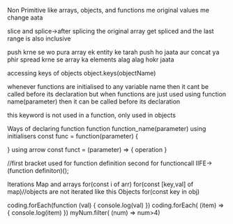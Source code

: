 Non Primitive like arrays, objects, and functions me original values me change aata

slice and splice->after splicing the original array get spliced and the last range is also inclusive

push krne se wo pura array ek entity ke tarah push ho jaata aur concat ya phir spread krne se array 
ka elements alag alag hokr jaata

accessing keys of objects
object.keys(objectName)

whenever functions are initialised to any variable name then it cant be called before its declaration 
but when functions are just used using function name(parameter) then it can be called before its declaration


this keyword is not used in a function, only used in objects

Ways of declaring function
function function_name(parameter)
using initialisers
const func = function(parameter) {

}
using arrow
const funct = (parameter) => {
    operation
}


//first bracket used for function definition second for functioncall
IIFE->
(function definiton)();


Iterations
Map and arrays
for(const i of arr)
for(const [key,val] of map)//objects are not iterated like this
Objects
for(const key in obj)


coding.forEach(function (val) {
    console.log(val)
})
coding.forEach( (item) => {
    console.log(item)
})
myNum.filter( (num) => num>4)